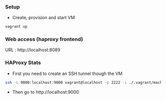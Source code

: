 ### Setup
- Create, provision and start VM
```bash
vagrant up
```

### Web access (haproxy frontend)
URL : http://localhost:8089

### HAProxy Stats
- First you need to create an SSH tunnel though the VM
```bash
ssh -L 9000:localhost:9000 vagrant@localhost -p 2222 -i ./.vagrant/machines/default/virtualbox/private_key
```
- Then go to http://localhost:9000